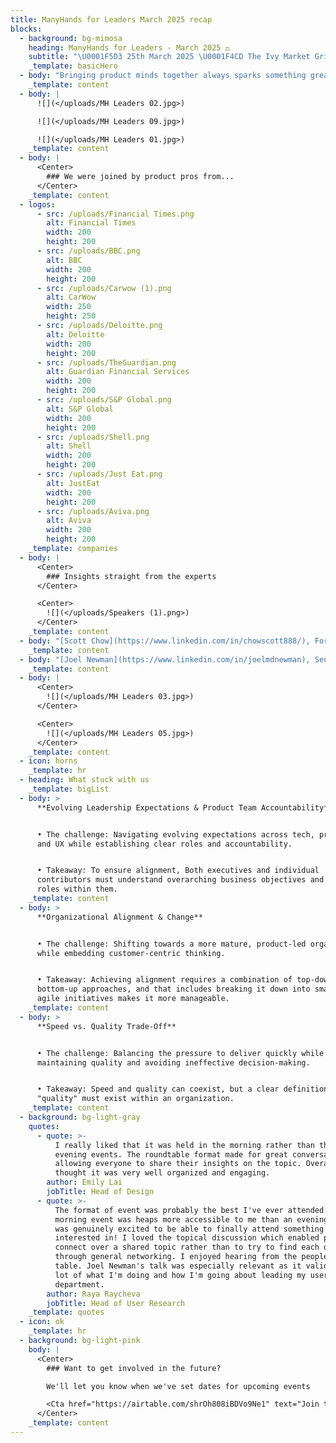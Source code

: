 ```yaml
---
title: ManyHands for Leaders March 2025 recap
blocks:
  - background: bg-mimosa
    heading: ManyHands for Leaders - March 2025 ⚖️
    subtitle: "\U0001F5D3️ 25th March 2025 \U0001F4CD The Ivy Market Grill"
    _template: basicHero
  - body: "Bringing product minds together always sparks something great, and this event was no exception! From bold ideas to creative problem-solving, the room was buzzing with energy as teams tackled a brand-new challenge \U0001F525\n"
    _template: content
  - body: |
      ![](</uploads/MH Leaders 02.jpg>)

      ![](</uploads/MH Leaders 09.jpg>)

      ![](</uploads/MH Leaders 01.jpg>)
    _template: content
  - body: |
      <Center>
        ### We were joined by product pros from...
      </Center>
    _template: content
  - logos:
      - src: /uploads/Financial Times.png
        alt: Financial Times
        width: 200
        height: 200
      - src: /uploads/BBC.png
        alt: BBC
        width: 200
        height: 200
      - src: /uploads/Carwow (1).png
        alt: CarWow
        width: 250
        height: 250
      - src: /uploads/Deloitte.png
        alt: Deloitte
        width: 200
        height: 200
      - src: /uploads/TheGuardian.png
        alt: Guardian Financial Services
        width: 200
        height: 200
      - src: /uploads/S&P Global.png
        alt: S&P Global
        width: 200
        height: 200
      - src: /uploads/Shell.png
        alt: Shell
        width: 200
        height: 200
      - src: /uploads/Just Eat.png
        alt: JustEat
        width: 200
        height: 200
      - src: /uploads/Aviva.png
        alt: Aviva
        width: 200
        height: 200
    _template: companies
  - body: |
      <Center>
        ### Insights straight from the experts
      </Center>

      <Center>
        ![](</uploads/Speakers (1).png>)
      </Center>
    _template: content
  - body: "[Scott Chow](https://www.linkedin.com/in/chowscott888/), Former CPO at Beamery, Starling & PayPal\n\n\U0001F4A1 Scaling Product Leadership\n\n• Great leadership is about clarity, not just speed.\n\n• Scaling requires strong alignment. Without it, teams drift into chaos.\n\n• PayPal’s biggest wins? Rooted in deep customer insights, not just bold ideas.\n"
    _template: content
  - body: "[Joel Newman](https://www.linkedin.com/in/joelmdnewman), Senior Director of UX at Just Eat Takeaway.com\n\n\U0001F4A1 The Role of UX today\n\n• Sharp, concise research wins leadership buy-in. Keep reports under two pages.\n\n• UX isn’t an afterthought. It’s a strategic advantage when linked to business impact.\n"
    _template: content
  - body: |
      <Center>
        ![](</uploads/MH Leaders 03.jpg>)
      </Center>

      <Center>
        ![](</uploads/MH Leaders 05.jpg>)
      </Center>
    _template: content
  - icon: horns
    _template: hr
  - heading: What stuck with us
    _template: bigList
  - body: >
      **Evolving Leadership Expectations & Product Team Accountability**


      • The challenge: Navigating evolving expectations across tech, product,
      and UX while establishing clear roles and accountability.


      • Takeaway: To ensure alignment, Both executives and individual
      contributors must understand overarching business objectives and their
      roles within them.
    _template: content
  - body: >
      **Organizational Alignment & Change**


      • The challenge: Shifting towards a more mature, product-led organization
      while embedding customer-centric thinking.


      • Takeaway: Achieving alignment requires a combination of top-down and
      bottom-up approaches, and that includes breaking it down into smaller,
      agile initiatives makes it more manageable.
    _template: content
  - body: >
      **Speed vs. Quality Trade-Off**


      • The challenge: Balancing the pressure to deliver quickly while
      maintaining quality and avoiding ineffective decision-making.


      • Takeaway: Speed and quality can coexist, but a clear definition of
      "quality" must exist within an organization.
    _template: content
  - background: bg-light-gray
    quotes:
      - quote: >-
          I really liked that it was held in the morning rather than the usual
          evening events. The roundtable format made for great conversations,
          allowing everyone to share their insights on the topic. Overall, I
          thought it was very well organized and engaging.
        author: Emily Lai
        jobTitle: Head of Design
      - quote: >-
          The format of event was probably the best I've ever attended. A
          morning event was heaps more accessible to me than an evening one so I
          was genuinely excited to be able to finally attend something I'm
          interested in! I loved the topical discussion which enabled people to
          connect over a shared topic rather than to try to find each other
          through general networking. I enjoyed hearing from the people on my
          table. Joel Newman's talk was especially relevant as it validated a
          lot of what I'm doing and how I'm going about leading my user research
          department.
        author: Raya Raycheva
        jobTitle: Head of User Research
    _template: quotes
  - icon: ok
    _template: hr
  - background: bg-light-pink
    body: |
      <Center>
        ### Want to get involved in the future?

        We'll let you know when we've set dates for upcoming events

        <Cta href="https://airtable.com/shrOh808iBDVo9Ne1" text="Join the list" />
      </Center>
    _template: content
---
```


